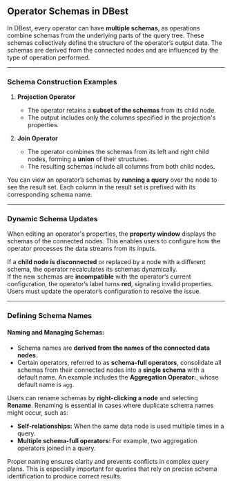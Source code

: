 ## Operator Schemas in DBest

In DBest, every operator can have **multiple schemas**, as operations combine schemas from the underlying parts of the query tree. These schemas collectively define the structure of the operator’s output data. The schemas are derived from the connected nodes and are influenced by the type of operation performed.

---

### Schema Construction Examples

1. **Projection Operator**  
   - The operator retains a **subset of the schemas** from its child node.  
   - The output includes only the columns specified in the projection's properties.

2. **Join Operator**  
   - The operator combines the schemas from its left and right child nodes, forming a **union** of their structures.  
   - The resulting schemas include all columns from both child nodes.

You can view an operator’s schemas by **running a query** over the node to see the result set. Each column in the result set is prefixed with its corresponding schema name.

---

### Dynamic Schema Updates

When editing an operator's properties, the **property window** displays the schemas of the connected nodes. This enables users to configure how the operator processes the data streams from its inputs.

If a **child node is disconnected** or replaced by a node with a different schema, the operator recalculates its schemas dynamically.  
If the new schemas are **incompatible** with the operator’s current configuration, the operator’s label turns **red**, signaling invalid properties.
Users must update the operator’s configuration to resolve the issue.

---

### Defining Schema Names

#### Naming and Managing Schemas:
- Schema names are **derived from the names of the connected data nodes**.  
- Certain operators, referred to as **schema-full operators**, consolidate all schemas from their connected nodes into a **single schema** with a default name. An example includes the **Aggregation Operator:**, whose default name is `agg`.  
 
Users can rename schemas by **right-clicking a node** and selecting **Rename**.  Renaming is essential in cases where duplicate schema names might occur, such as:
  - **Self-relationships:** When the same data node is used multiple times in a query.
  - **Multiple schema-full operators:** For example, two aggregation operators joined in a query.

Proper naming ensures clarity and prevents conflicts in complex query plans. This is especially important for queries that rely on precise schema identification to produce correct results.
